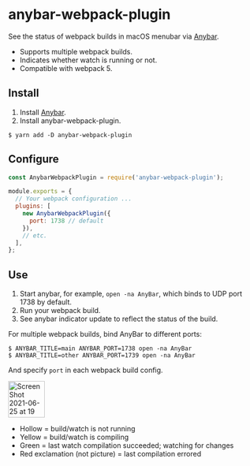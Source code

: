 # anybar-webpack-plugin

See the status of webpack builds in macOS menubar via
[Anybar](https://github.com/tonsky/AnyBar).

- Supports multiple webpack builds.
- Indicates whether watch is running or not.
- Compatible with webpack 5.

## Install

1. Install [Anybar](https://github.com/tonsky/AnyBar).
1. Install anybar-webpack-plugin.

``` shell
$ yarn add -D anybar-webpack-plugin
```

## Configure

``` javascript
const AnybarWebpackPlugin = require('anybar-webpack-plugin');

module.exports = {
  // Your webpack configuration ...
  plugins: [
    new AnybarWebpackPlugin({
      port: 1738 // default
    }),
    // etc.
  ],
};
```

## Use

1. Start anybar, for example, `open -na AnyBar`, which binds to UDP port 1738
   by default.
1. Run your webpack build.
1. See anybar indicator update to reflect the status of the build.

For multiple webpack builds, bind AnyBar to different ports:

``` shellsession
$ ANYBAR_TITLE=main ANYBAR_PORT=1738 open -na AnyBar
$ ANYBAR_TITLE=other ANYBAR_PORT=1739 open -na AnyBar
```

And specify `port` in each webpack build config.

<img width="74" alt="Screen Shot 2021-06-25 at 19 08 14" src="https://user-images.githubusercontent.com/606772/123645934-c27e9600-d7f4-11eb-868c-02b71e8136ec.png">

- Hollow = build/watch is not running
- Yellow = build/watch is compiling
- Green = last watch compilation succeeded; watching for changes
- Red exclamation (not picture) = last compilation errored

